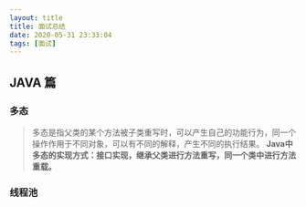 ```yaml
---
layout: title
title: 面试总结
date: 2020-05-31 23:33:04
tags: [面试]
---
```


## JAVA 篇

### 多态

> 多态是指父类的某个方法被子类重写时，可以产生自己的功能行为，同一个操作作用于不同对象，可以有不同的解释，产生不同的执行结果。
> **Java中多态的实现方式：接口实现，继承父类进行方法重写，同一个类中进行方法重载。**

### 线程池